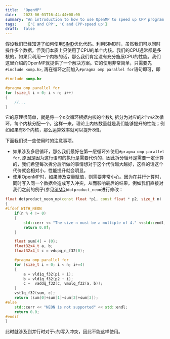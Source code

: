 ```yaml
---
title:  "OpenMP"
date:   2023-06-03T16:44:44+08:00
summary: "An introduction to how to use OpenMP to speed up CPP program."
tags:     ['C and CPP', 'C and CPP-speed up']
draft:  false
---
```


假设我们已经知道了如何使用[SIMD](https://liuzhizhou.github.io/blog/simd/)优化代码。利用SIMD时，虽然我们可以同时操作多个数据，但我们本质上只使用了CPU的单个内核。我们的CPU通常都是多核的，如果只利用一个内核的话，那么我们肯定没有充分施展CPU的性能。我们这里介绍的OpenMP就提供了一个解决方案。它的使用非常简单，只需要先`#include <omp.h>`, 再在循环之前加入`#pragma omp parallel for`语句即可，即

```cpp
#include <omp.h>

#pragma omp parallel for
for (size_t i = 0; i < n; i++)
{
    //...
}
```

它的原理很简单，就是将一个$n$次循环根据内核的个数$k$, 拆分为对应的$k$个$n/k$次循环，每个内核分配一个。这样一来，理论上内核数量就是我们能够提升的性能；例如如果有8个内核，那么运算效率就可以提升8倍。

下面我们说一些使用时的注意事项。

- 如果涉及多层循环，那么我们最好在第一层循环外使用`#pragma omp parallel for`, 原因是因为这行语句的执行是需要代价的，因此拆分循环是需要一定计算的，我们希望每次拆分后所做的事情想对于这个代价越大越好，这样的话这个代价就会相对小，性能提升就会明显。
- 使用OpenMP时，如果涉及变量赋值，则需要非常小心。因为在并行计算时，同时写入同一个数据会造成写入冲突，从而影响最后的结果。例如我们直接对我们之前的例子(参见[SIMD](https://liuzhizhou.github.io/blog/simd/))`dotproduct_neon`进行修改：

```cpp
float dotproduct_neon_mp(const float *p1, const float * p2, size_t n)
{
#ifdef WITH_NEON
    if(n % 4 != 0)
    {
        std::cerr << "The size n must be a multiple of 4." <<std::endl;
        return 0.0f;
    }

    float sum[4] = {0};
    float32x4_t a, b;
    float32x4_t c = vdupq_n_f32(0);

    #pragma omp parallel for
    for (size_t i = 0; i < n; i+=4)
    {
        a = vld1q_f32(p1 + i);
        b = vld1q_f32(p2 + i);
        c =  vaddq_f32(c, vmulq_f32(a, b));
    }
    vst1q_f32(sum, c);
    return (sum[0]+sum[1]+sum[2]+sum[3]);
#else
    std::cerr << "NEON is not supported" << std::endl;
    return 0.0;
#endif
}
```

此时就涉及到并行时对于`c`的写入冲突，因此不能这样使用。
